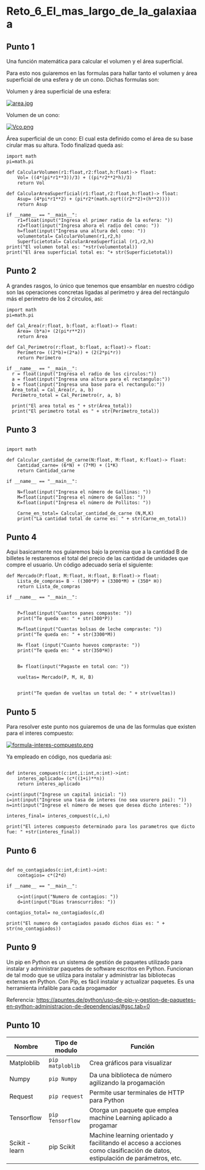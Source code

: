 # Reto_6_El_mas_largo_de_la_galaxiaaa

## Punto 1

Una función matemática para calcular el volumen y el área superficial.

Para esto nos guiaremos en las formulas para hallar tanto el volumen y área superficial de una esfera y de un cono. Dichas formulas son:

Volumen y área superficial de una esfera:

[![area.jpg](https://i.postimg.cc/Jndg9dLG/area.jpg)](https://postimg.cc/hzTpmshB)



Volumen de un cono:

[![Vco.png](https://i.postimg.cc/K8DmdFsj/Vco.png)](https://postimg.cc/jDCVfVTY)

Área superficial de un cono: El cual esta definido como el área de su base cirular mas su altura. Todo finalizad queda asi:

```
import math 
pi=math.pi

def CalcularVolumen(r1:float,r2:float,h:float)-> float:
    Vol= ((4*(pi*r1**3))/3) + ((pi*r2**2*h)/3)
    return Vol

def CalcularAreaSuperficial(r1:float,r2:float,h:float)-> float:
    Asup= (4*pi*r1**2) + (pi*r2*(math.sqrt((r2**2)+(h**2))))
    return Asup

if __name__ == "__main__":
    r1=float(input("Ingresa el primer radio de la esfera: "))
    r2=float(input("Ingresa ahora el radio del cono: "))
    h=float(input("Ingresa una altura del cono: "))
    volumentotal= CalcularVolumen(r1,r2,h)
    Superficietotal= CalcularAreaSuperficial (r1,r2,h)
print("El volumen total es: "+str(volumentotal))
print("El área superficial total es: "+ str(Superficietotal))

```

## Punto 2 

A grandes rasgos, lo único que tenemos que ensamblar en nuestro código son las operaciones concretas ligadas al perímetro y área del rectángulo más el perimetro de los 2 circulos, asi:

```
import math 
pi=math.pi

def Cal_Area(r:float, b:float, a:float)-> float:
    Área= (b*a)+ (2(pi*r**2))
    return Área

def Cal_Perimetro(r:float, b:float, a:float)-> float:
    Perímetro= ((2*b)+(2*a)) + (2(2*pi*r))
    return Perímetro

if __name__ == "__main__":
  r = float(input("Ingresa el radio de los circulos:"))
  a = float(input("Ingresa una altura para el rectangulo:"))
  b = float(input("Ingresa una base para el rectangulo:"))
  Área_total = Cal_Area(r, a, b)
  Perímetro_total = Cal_Perimetro(r, a, b)

  print("El area total es " + str(Área_total))
  print("El perimetro total es " + str(Perímetro_total))

```

## Punto 3

```

import math 

def Calcular_cantidad_de_carne(N:float, M:float, K:float)-> float:
    Cantidad_carne= (6*N) + (7*M) + (1*K)
    return Cantidad_carne

if __name__ == "__main__":

    N=float(input("Ingresa el número de Gallinas: "))
    M=float(input("Ingresa el número de Gallos: "))
    K=float(input("Ingresa el número de Pollitos: "))

    Carne_en_total= Calcular_cantidad_de_carne (N,M,K)
    print("La cantidad total de carne es: " + str(Carne_en_total))

```

## Punto 4 

Aqui basicamente nos guiaremos bajo la premisa que a la cantidad B de billetes le restaremos el total del precio de las cantidad de unidades que compre el usuario. Un código adecuado sería el siguiente:

```
def Mercado(P:float, M:float, H:float, B:float)-> float:
    Lista_de_compras= B - ((300*P) + (3300*M) + (350* H)) 
    return Lista_de_compras

if __name__ == "__main__":


    P=float(input("Cuantos panes compaste: "))
    print("Te queda en: " + str(300*P))

    M=float(input("Cuantas bolsas de leche compraste: "))
    print("Te queda en: " + str(3300*M))

    H= float (input("Cuanto huevos compraste: "))
    print("Te queda en: " + str(350*H))


    B= float(input("Pagaste en total con: "))

    vueltas= Mercado(P, M, H, B)


    print("Te quedan de vueltas un total de: " + str(vueltas))

```

## Punto 5

Para resolver este punto nos guiaremos de una de las formulas que existen para el interes compuesto:

[![formula-interes-compuesto.png](https://i.postimg.cc/WbCnVQtP/formula-interes-compuesto.png)](https://postimg.cc/2VdvF94H)

Ya empleado en código, nos quedaria asi:

```

def interes_compuest(c:int,i:int,n:int)->int:
    interes_aplicado= (c*((1+i)**n))
    return interes_aplicado

c=int(input("Ingrese un capital inicial: "))
i=int(input("Ingrese una tasa de interes (no sea usurero pai): "))
n=int(input("Ingrese el número de meses que desea dicho interes: "))

interes_final= interes_compuest(c,i,n)

print("El interes compuesto determinado para los parametros que dicto fue: " +str(interes_final))

```

## Punto 6

```

def no_contagiados(c:int,d:int)->int:
    contagios= c*(2*d)

if __name__ == "__main__":

    c=int(input("Numero de contagios: "))
    d=int(input("Dias transcurridos: "))

contagios_total= no_contagiados(c,d)

print("El numero de contagiados pasado dichos dias es: " + str(no_contagiados))

```

## Punto 9

Un pip en Python es un sistema de gestión de paquetes utilizado para instalar y administrar paquetes de software escritos en Python. Funcionan de tal modo que se utiliza para instalar y administrar las bibliotecas externas en Python. Con Pip, es fácil instalar y actualizar paquetes. Es una herramienta infalible para cada progamador

Referencia: https://apuntes.de/python/uso-de-pip-y-gestion-de-paquetes-en-python-administracion-de-dependencias/#gsc.tab=0


## Punto 10 

|  Nombre              |Tipo de modulo                        |Función                         |
|----------------|-------------------------------|-----------------------------|
|Matploblib|`pip matploblib`            |Crea gráficos para visualizar            |
|Numpy         |`pip Numpy`            |Da una biblioteca de número agilizando la progamación            |
|Request          |`pip request`|Permite usar terminales de HTTP para Python
|Tensorflow|`pip Tensorflow`            |Otorga un paquete que emplea machine Learning aplicado a progamar            |
| Scikit - learn        |pip Scikit            |Machine learning orientado y facilitando el acceso a acciones como clasificación de datos, estipulación de parámetros, etc. 







